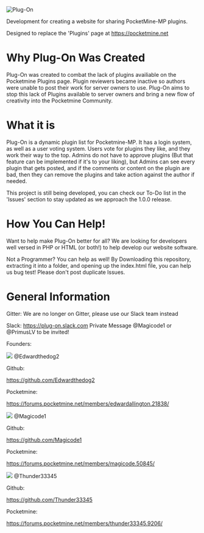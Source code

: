<img src="https://github.com/PMPluginDevelopers/PocketMine-Plugins-List/blob/master/Plug-On_logo.png?raw=true" alt="Plug-On"/>



Development for creating a website for sharing PocketMine-MP plugins.

Designed to replace the 'Plugins' page at https://pocketmine.net

# Why Plug-On Was Created

Plug-On was created to combat the lack of plugins availiable on the Pocketmine Plugins page. Plugin reviewers became inactive so authors were unable to post their work for server owners to use. Plug-On aims to stop this lack of Plugins available to server owners and bring a new flow of creativity into the Pocketmine Community. 

# What it is

Plug-On is a dynamic plugin list for Pocketmine-MP. It has a login system, as well as a user voting system. Users vote for plugins they like, and they work their way to the top. Admins do not have to approve plugins (But that feature can be implemented if it's to your liking), but Admins can see every plugin that gets posted, and if the comments or content on the plugin are bad, then they can remove the plugins and take action against the author if needed. 

This project is still being developed, you can check our To-Do list in the 'Issues' section to stay updated as we approach the 1.0.0 release. 

# How You Can Help!

Want to help make Plug-On better for all? We are looking for developers well versed in PHP or HTML (or both!) to help develop our website software. 

Not a Programmer? You can help as well! By Downloading this repository, extracting it into a folder, and opening up the index.html file, you can help us bug test! Please don't post duplicate Issues.

# General Information

Gitter:
We are no longer on Gitter, please use our Slack team instead

Slack:
https://plug-on.slack.com
Private Message @Magicode1 or @PrimusLV to be invited!

Founders:


<img src="https://avatars0.githubusercontent.com/u/13737682?v=3&s=88"/>
@Edwardthedog2


Github:

https://github.com/Edwardthedog2

Pocketmine:

https://forums.pocketmine.net/members/edwardallington.21838/




<img src="https://avatars2.githubusercontent.com/u/21282327?v=3&s=88"/>
@Magicode1


Github:

https://github.com/Magicode1

Pocketmine:

https://forums.pocketmine.net/members/magicode.50845/




<img src="https://avatars3.githubusercontent.com/u/9031498?v=3&s=88"/>
@Thunder33345


Github:

https://github.com/Thunder33345

Pocketmine:

https://forums.pocketmine.net/members/thunder33345.9206/




